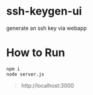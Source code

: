 # ssh-keygen-ui
generate an ssh key via webapp


# How to Run 

> 
```
npm i
node server.js
```

> http://localhost:3000

